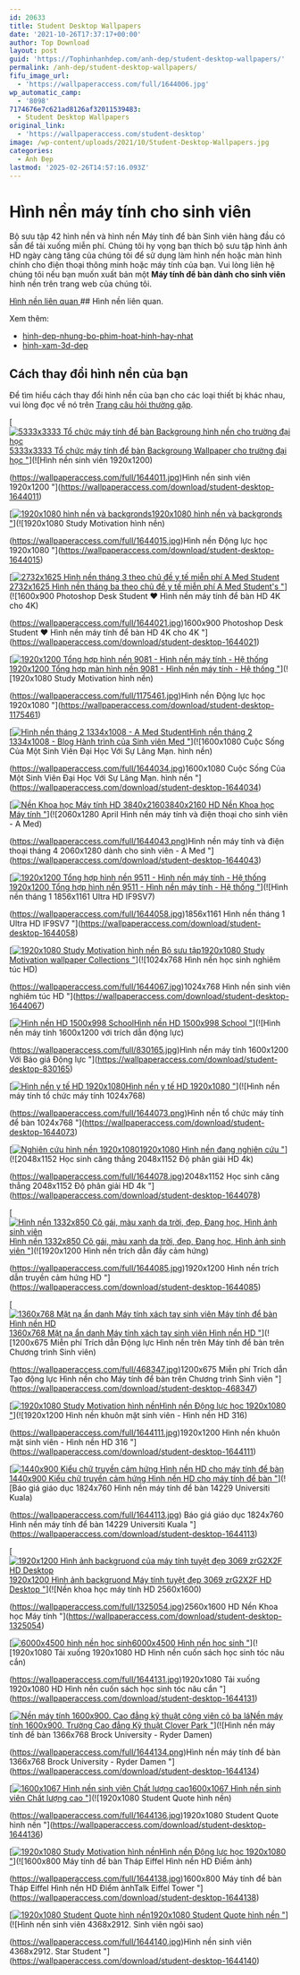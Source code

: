 ```yaml
---
id: 20633
title: Student Desktop Wallpapers
date: '2021-10-26T17:37:17+00:00'
author: Top Download
layout: post
guid: 'https://Tophinhanhdep.com/anh-dep/student-desktop-wallpapers/'
permalink: /anh-dep/student-desktop-wallpapers/
fifu_image_url:
  - 'https://wallpaperaccess.com/full/1644006.jpg'
wp_automatic_camp:
  - '8098'
7174676e7c621ad8126af32011539483:
  - Student Desktop Wallpapers
original_link:
  - 'https://wallpaperaccess.com/student-desktop'
image: /wp-content/uploads/2021/10/Student-Desktop-Wallpapers.jpg
categories:
  - Ảnh Đẹp
lastmod: '2025-02-26T14:57:16.093Z'
---
```

# Hình nền máy tính cho sinh viên

Bộ sưu tập 42 hình nền và hình nền Máy tính để bàn Sinh viên hàng đầu có sẵn để tải xuống miễn phí. Chúng tôi hy vọng bạn thích bộ sưu tập hình ảnh HD ngày càng tăng của chúng tôi để sử dụng làm hình nền hoặc màn hình chính cho điện thoại thông minh hoặc máy tính của bạn. Vui lòng liên hệ chúng tôi nếu bạn muốn xuất bản một **Máy tính để bàn dành cho sinh viên** hình nền trên trang web của chúng tôi.

[Hình nền liên quan ](#related) ## Hình nền liên quan.

   
 Xem thêm:

   
- [hinh-dep-nhung-bo-phim-hoat-hinh-hay-nhat](https://tophinhanhdep.com/hinh-nen-dep/hinh-dep-nhung-bo-phim-hoat-hinh-hay-nhat/)
- [hinh-xam-3d-dep](https://tophinhanhdep.com/hinh-xam-dep/hinh-xam-3d-dep/)

## Cách thay đổi hình nền của bạn

 Để tìm hiểu cách thay đổi hình nền của bạn cho các loại thiết bị khác nhau, vui lòng đọc về nó trên [Trang câu hỏi thường gặp](https://tophinhanhdep.com/faq/).

  
[[![5333x3333 Tổ chức máy tính để bàn Backgroung hình nền cho trường đại học](https://wallpaperaccess.com/full/1644006.jpg)5333x3333 Tổ chức máy tính để bàn Backgroung Wallpaper cho trường đại học "](https://wallpaperaccess.com/download/student-desktop-1644006)](![Hình nền sinh viên 1920x1200)

(https://wallpaperaccess.com/full/1644011.jpg)Hình nền sinh viên 1920x1200 "](https://wallpaperaccess.com/download/student-desktop-1644011)

[[![1920x1080 hình nền và backgronds](https://wallpaperaccess.com/full/1644014.jpg)1920x1080 hình nền và backgronds "](https://wallpaperaccess.com/download/student-desktop-1644014)](![1920x1080 Study Motivation hình nền)

(https://wallpaperaccess.com/full/1644015.jpg)Hình nền Động lực học 1920x1080 "](https://wallpaperaccess.com/download/student-desktop-1644015)

[[![2732x1625 Hình nền tháng 3 theo chủ đề y tế miễn phí A Med Student](https://wallpaperaccess.com/full/1172594.png)2732x1625 Hình nền tháng ba theo chủ đề y tế miễn phí A Med Student's "](https://wallpaperaccess.com/download/student-desktop-1172594)](![1600x900 Photoshop Desk Student ❤ Hình nền máy tính để bàn HD 4K cho 4K)

(https://wallpaperaccess.com/full/1644021.jpg)1600x900 Photoshop Desk Student ❤ Hình nền máy tính để bàn HD 4K cho 4K "](https://wallpaperaccess.com/download/student-desktop-1644021)

[[![1920x1200 Tổng hợp hình nền 9081 - Hình nền máy tính - Hệ thống](https://wallpaperaccess.com/full/1644026.jpg)1920x1200 Tổng hợp màn hình nền 9081 - Hình nền máy tính - Hệ thống "](https://wallpaperaccess.com/download/student-desktop-1644026)](![1920x1080 Study Motivation hình nền)

(https://wallpaperaccess.com/full/1175461.jpg)Hình nền Động lực học 1920x1080 "](https://wallpaperaccess.com/download/student-desktop-1175461)

[[![Hình nền tháng 2 1334x1008 - A Med Student](https://wallpaperaccess.com/full/1644029.png)Hình nền tháng 2 1334x1008 - Blog Hành trình của Sinh viên Med "](https://wallpaperaccess.com/download/student-desktop-1644029)](![1600x1080 Cuộc Sống Của Một Sinh Viên Đại Học Với Sự Lãng Mạn.  hình nền)

(https://wallpaperaccess.com/full/1644034.jpg)1600x1080 Cuộc Sống Của Một Sinh Viên Đại Học Với Sự Lãng Mạn. hình nền "](https://wallpaperaccess.com/download/student-desktop-1644034)

[[![Nền Khoa học Máy tính HD 3840x2160](https://wallpaperaccess.com/full/1644037.jpg)3840x2160 HD Nền Khoa học Máy tính "](https://wallpaperaccess.com/download/student-desktop-1644037)](![2060x1280 April Hình nền máy tính và điện thoại cho sinh viên - A Med)

(https://wallpaperaccess.com/full/1644043.png)Hình nền máy tính và điện thoại tháng 4 2060x1280 dành cho sinh viên - A Med "](https://wallpaperaccess.com/download/student-desktop-1644043)

[[![1920x1200 Tổng hợp hình nền 9511 - Hình nền máy tính - Hệ thống](https://wallpaperaccess.com/full/1644056.jpg)1920x1200 Tổng hợp hình nền 9511 - Hình nền máy tính - Hệ thống "](https://wallpaperaccess.com/download/student-desktop-1644056)](![Hình nền tháng 1 1856x1161 Ultra HD IF9SV7)

(https://wallpaperaccess.com/full/1644058.jpg)1856x1161 Hình nền tháng 1 Ultra HD IF9SV7 "](https://wallpaperaccess.com/download/student-desktop-1644058)

[[![1920x1080 Study Motivation hình nền Bộ sưu tập](https://wallpaperaccess.com/full/1644063.jpg)1920x1080 Study Motivation wallpaper Collections "](https://wallpaperaccess.com/download/student-desktop-1644063)](![1024x768 Hình nền học sinh nghiêm túc HD)

(https://wallpaperaccess.com/full/1644067.jpg)1024x768 Hình nền sinh viên nghiêm túc HD "](https://wallpaperaccess.com/download/student-desktop-1644067)

[[![Hình nền HD 1500x998 School](https://wallpaperaccess.com/full/1172303.jpg)Hình nền HD 1500x998 School "](https://wallpaperaccess.com/download/student-desktop-1172303)](![Hình nền máy tính 1600x1200 với trích dẫn động lực)

(https://wallpaperaccess.com/full/830165.jpg)Hình nền máy tính 1600x1200 Với Báo giá Động lực "](https://wallpaperaccess.com/download/student-desktop-830165)

[[![Hình nền y tế HD 1920x1080](https://wallpaperaccess.com/full/740526.jpg)Hình nền y tế HD 1920x1080 "](https://wallpaperaccess.com/download/student-desktop-740526)](![Hình nền máy tính tổ chức máy tính 1024x768)

(https://wallpaperaccess.com/full/1644073.png)Hình nền tổ chức máy tính để bàn 1024x768 "](https://wallpaperaccess.com/download/student-desktop-1644073)

[[![Nghiên cứu hình nền 1920x1080](https://wallpaperaccess.com/full/1644074.jpg)1920x1080 Hình nền đang nghiên cứu "](https://wallpaperaccess.com/download/student-desktop-1644074)](![2048x1152 Học sinh căng thẳng 2048x1152 Độ phân giải HD 4k)

(https://wallpaperaccess.com/full/1644078.jpg)2048x1152 Học sinh căng thẳng 2048x1152 Độ phân giải HD 4k "](https://wallpaperaccess.com/download/student-desktop-1644078)

[[![Hình nền 1332x850 Cô gái, màu xanh da trời, đẹp, Đang học, Hình ảnh sinh viên](https://wallpaperaccess.com/full/1176338.jpg)Hình nền 1332x850 Cô gái, màu xanh da trời, đẹp, Đang học, Hình ảnh sinh viên "](https://wallpaperaccess.com/download/student-desktop-1176338)](![1920x1200 Hình nền trích dẫn đầy cảm hứng)

(https://wallpaperaccess.com/full/1644085.jpg)1920x1200 Hình nền trích dẫn truyền cảm hứng HD "](https://wallpaperaccess.com/download/student-desktop-1644085)

[[![1360x768 Mặt nạ ẩn danh Máy tính xách tay sinh viên Máy tính để bàn Hình nền HD](https://wallpaperaccess.com/full/1644088.jpg)1360x768 Mặt nạ ẩn danh Máy tính xách tay sinh viên Hình nền HD "](https://wallpaperaccess.com/download/student-desktop-1644088)](![1200x675 Miễn phí Trích dẫn Động lực Hình nền trên Máy tính để bàn trên Chương trình Sinh viên)

(https://wallpaperaccess.com/full/468347.jpg)1200x675 Miễn phí Trích dẫn Tạo động lực Hình nền cho Máy tính để bàn trên Chương trình Sinh viên "](https://wallpaperaccess.com/download/student-desktop-468347)

[[![1920x1080 Study Motivation hình nền](https://wallpaperaccess.com/full/1644096.jpg)Hình nền Động lực học 1920x1080 "](https://wallpaperaccess.com/download/student-desktop-1644096)](![1920x1200 Hình nền khuôn mặt sinh viên - Hình nền HD 316)

(https://wallpaperaccess.com/full/1644111.jpg)1920x1200 Hình nền khuôn mặt sinh viên - Hình nền HD 316 "](https://wallpaperaccess.com/download/student-desktop-1644111)

[[![1440x900 Kiểu chữ truyền cảm hứng Hình nền HD cho máy tính để bàn](https://wallpaperaccess.com/full/1183818.jpg)1440x900 Kiểu chữ truyền cảm hứng Hình nền HD cho máy tính để bàn "](https://wallpaperaccess.com/download/student-desktop-1183818)](![Báo giá giáo dục 1824x760 Hình nền máy tính để bàn 14229 Universiti Kuala)

(https://wallpaperaccess.com/full/1644113.jpg) Báo giá giáo dục 1824x760 Hình nền máy tính để bàn 14229 Universiti Kuala "](https://wallpaperaccess.com/download/student-desktop-1644113)

[[![1920x1200 Hình ảnh backgruond của máy tính tuyệt đẹp 3069 zrG2X2F HD Desktop](https://wallpaperaccess.com/full/1644116.jpg)1920x1200 Hình ảnh backgruond Máy tính tuyệt đẹp 3069 zrG2X2F HD Desktop "](https://wallpaperaccess.com/download/student-desktop-1644116)](![Nền khoa học máy tính HD 2560x1600)

(https://wallpaperaccess.com/full/1325054.jpg)2560x1600 HD Nền Khoa học Máy tính "](https://wallpaperaccess.com/download/student-desktop-1325054)

[[![6000x4500 hình nền học sinh](https://wallpaperaccess.com/full/1644126.jpg)6000x4500 Hình nền học sinh "](https://wallpaperaccess.com/download/student-desktop-1644126)](![1920x1080 Tải xuống 1920x1080 HD Hình nền cuốn sách học sinh tóc nâu cắn)

(https://wallpaperaccess.com/full/1644131.jpg)1920x1080 Tải xuống 1920x1080 HD Hình nền cuốn sách học sinh tóc nâu cắn "](https://wallpaperaccess.com/download/student-desktop-1644131)

[[![Nền máy tính 1600x900.  Cao đẳng kỹ thuật công viên cỏ ba lá](https://wallpaperaccess.com/full/1644132.png)Nền máy tính 1600x900. Trường Cao đẳng Kỹ thuật Clover Park "](https://wallpaperaccess.com/download/student-desktop-1644132)](![Hình nền máy tính để bàn 1366x768 Brock University - Ryder Damen)

(https://wallpaperaccess.com/full/1644134.png)Hình nền máy tính để bàn 1366x768 Brock University - Ryder Damen "](https://wallpaperaccess.com/download/student-desktop-1644134)

[[![1600x1067 Hình nền sinh viên Chất lượng cao](https://wallpaperaccess.com/full/1644135.jpg)1600x1067 Hình nền sinh viên Chất lượng cao "](https://wallpaperaccess.com/download/student-desktop-1644135)](![1920x1080 Student Quote hình nền)

(https://wallpaperaccess.com/full/1644136.jpg)1920x1080 Student Quote hình nền "](https://wallpaperaccess.com/download/student-desktop-1644136)

[[![1920x1080 Study Motivation hình nền](https://wallpaperaccess.com/full/1644137.jpg)Hình nền Động lực học 1920x1080 "](https://wallpaperaccess.com/download/student-desktop-1644137)](![1600x800 Máy tính để bàn Tháp Eiffel Hình nền HD Điểm ảnh)

(https://wallpaperaccess.com/full/1644138.jpg)1600x800 Máy tính để bàn Tháp Eiffel Hình nền HD Điểm ảnhTalk Eiffel Tower "](https://wallpaperaccess.com/download/student-desktop-1644138)

[[![1920x1080 Student Quote hình nền](https://wallpaperaccess.com/full/1643894.jpg)1920x1080 Student Quote hình nền "](https://wallpaperaccess.com/download/student-desktop-1643894)](![Hình nền sinh viên 4368x2912.  Sinh viên ngôi sao)

(https://wallpaperaccess.com/full/1644140.jpg)Hình nền sinh viên 4368x2912. Star Student "](https://wallpaperaccess.com/download/student-desktop-1644140)
